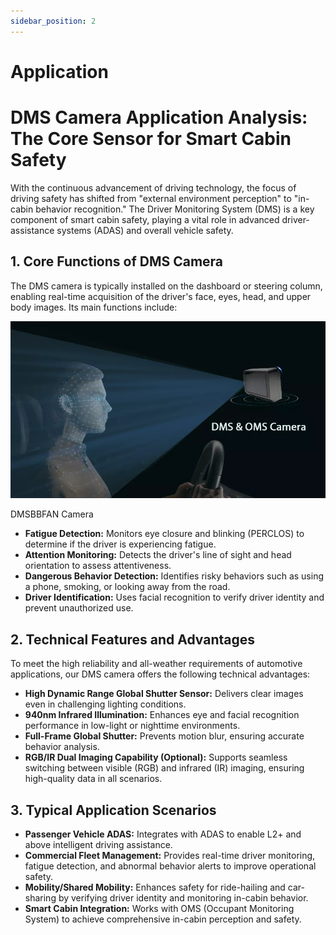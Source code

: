 ```yaml
---
sidebar_position: 2
---
```


# Application

# DMS Camera Application Analysis: The Core Sensor for Smart Cabin Safety

With the continuous advancement of driving technology, the focus of driving safety has shifted from "external environment perception" to "in-cabin behavior recognition." The Driver Monitoring System (DMS) is a key component of smart cabin safety, playing a vital role in advanced driver-assistance systems (ADAS) and overall vehicle safety.

## 1. Core Functions of DMS Camera

The DMS camera is typically installed on the dashboard or steering column, enabling real-time acquisition of the driver's face, eyes, head, and upper body images. Its main functions include:
<div style={{textAlign: 'center'}}>
    <img src="https://raw.githubusercontent.com/1214658495/myWikiFiles/main/Camera/1_3_Global_Shutter_Camera/GMSL_Camera/DMSBBFAN/DMSBBFAN_Application.png" alt="DMSBBFAN_Application" 
    style={{maxWidth: '100%', height:'auto'}} />
    <p>DMSBBFAN Camera</p>
</div>

- **Fatigue Detection:** Monitors eye closure and blinking (PERCLOS) to determine if the driver is experiencing fatigue.
- **Attention Monitoring:** Detects the driver's line of sight and head orientation to assess attentiveness.
- **Dangerous Behavior Detection:** Identifies risky behaviors such as using a phone, smoking, or looking away from the road.
- **Driver Identification:** Uses facial recognition to verify driver identity and prevent unauthorized use.

## 2. Technical Features and Advantages

To meet the high reliability and all-weather requirements of automotive applications, our DMS camera offers the following technical advantages:

- **High Dynamic Range Global Shutter Sensor:** Delivers clear images even in challenging lighting conditions.
- **940nm Infrared Illumination:** Enhances eye and facial recognition performance in low-light or nighttime environments.
- **Full-Frame Global Shutter:** Prevents motion blur, ensuring accurate behavior analysis.
- **RGB/IR Dual Imaging Capability (Optional):** Supports seamless switching between visible (RGB) and infrared (IR) imaging, ensuring high-quality data in all scenarios.

## 3. Typical Application Scenarios
<!-- <div style={{textAlign: 'center'}}>
    <img src="https://raw.githubusercontent.com/1214658495/myWikiFiles/main/Camera/1_3_Global_Shutter_Camera/GMSL_Camera/OMSBDAAN_ConnectNvidia.png" alt="OMSBDAAN_ConnectNvidia" 
    style={{maxWidth: '60%', height:'auto'}} />
    <p>DMSBBFAN Camera Connect to Nvidia Jetson AGX Orin</p>
</div> -->

- **Passenger Vehicle ADAS:** Integrates with ADAS to enable L2+ and above intelligent driving assistance.
- **Commercial Fleet Management:** Provides real-time driver monitoring, fatigue detection, and abnormal behavior alerts to improve operational safety.
- **Mobility/Shared Mobility:** Enhances safety for ride-hailing and car-sharing by verifying driver identity and monitoring in-cabin behavior.
- **Smart Cabin Integration:** Works with OMS (Occupant Monitoring System) to achieve comprehensive in-cabin perception and safety.